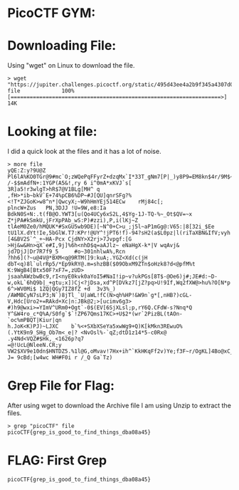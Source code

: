 # PicoCTF GYM: 





# Downloading File:
Using "wget" on Linux to download the file. 
```
> wget "https://jupiter.challenges.picoctf.org/static/495d43ee4a2b9f345a4307d053b4d88d/file"
file		     100%[==================================================================>]   14K      

```

# Looking at file:
I did a quick look at the files and it has a lot of noise. 
```
> more file 
yQE:Z:y?9U@Z	Pl6lA%KO0TGr@9#mc`O;zWQePqFFyrZ+dzqMx`I*33T_gNm7[P|_)y8P9=EM8kn$4r/9M$~mG,UD=p2L /-$$mAdfN+:1YGP(A5&!,ry 6 i^0mA*xKVJ`s[
3R]a5!r3wlgT>hR$7@V1BLg[MH^	q		,fH>*ib~bkV`E+74%pCB6%DP~#J[QU]qnrSFg?%<!T*ZJGoK>w8^n*|QwcyX;~W9hHmYEj514ECw	rMj84c[;
plncW+Zus	PN,3DJJ	!U=9W,e8:Ia BdkN0S+N:.t(fB@O.YWT3[u(Qo4UCy6xS2L,4$Yg-1J-TQ-%~_Ot$QV=~x Z*jPA#kSmkU,jFrXpPAb_wS:P)#zzi),P,i(lKj~Z
tlAeM0Ze0/hMQUK*#SxGU5wb9DE)[~N^0+C>u_;j5l~aP1mGg@:V65:|8[32i_$Ee tU1lX.dYt!Ie,5bGlW.T7:KPr!@UY^!jPT6!f)-94?sH2(a$L0pz|l(riTaXBN&IfV;vyh
[4&BV2S`^_+~HA-Pcx CjdNY>X2rj>7Jvpgf:[G >Hj&w&Hn>qX`e#I,9j]%6h<nhD$q=aAJlz~ eNaHgX-k*|V	wqAvj& jd7DjJ|Dr7R7f9_5		#o~301nhlwA%,Rcn
?hh6](?~u@4V@*BXM<q@9RTM(]9:kuA;.YGZ<Xd(c(jH dbT<q)8l`ulrRp5/*Ep9kRY@.m=shzBB($09ObxM9ZTn$oHzk8?d<@pfM%t	K:9WgB4[Btx50F?xF7=,zUD>
jsaahAWzbwBc9,rI<nyE0kvk0aYoI5#NaI!ip~v?ukPGs[8T$-@Oe6)j#;JE#d:~D-w,okL`6hQ9b|_+gtu;x])Cj<?jDsa,xd^P[DVkz7[jZ?pq>U!9If,Wq2fXW@>hu%?O[N*p
6^>WV0Mi$ 1ZQ|QGy7IZ8fZ	+d	3v3%_) /AWMBCyN7sLP3;N`)8jTl_`U|aWL!fC(N>qh%HP!&W9n`g*[,nHB?)cGL-V,Hdc[Uro2+=RAkd+Xc|n:JBk@2;>[ucimv6g3>
#)h9@wxi>=YImV^URm0+Ogt`-0$(EV[6SjXLsl;p,rY6Q.CFdW-s?Nnq*Q	Y^&W4ro_c*Q%A/S0fg`$`!ZP67Qms17KC>+U$2*(wr`2PizBL(tAOn-`oc%mPBQT|Kiur|qn
h.JoK<K)PJ)~LJXC	b`%<+SXbXSeYa5xwWg9+Q)K[kMkn3REwuO%(.YtK9n9_SHg_Ob7m<_e|? <NvOsl%-`qZ;dtD1z14*5-c0Rx@	.y4Nd<VQZ#$Hk,_<1626p?q7
=@!UcL@NleeN.CR;y VW2$XV9e10dn$HNTDZ5.%1l@G,oMvav!7Hx+ih^`KkHKqFf2v)Ye;f3F~r/OgKL]4Bo@xC_MB@,&S]0PA,kl J= 9cBd;[w4wc WH#F0i r /_Q Ga`Tz)
```


# Grep File for Flag:
After using wget to download the Archive file I am using Unzip to extract the files. 
```
> grep "picoCTF" file 
picoCTF{grep_is_good_to_find_things_dba08a45}

```

# FLAG: First Grep
```
picoCTF{grep_is_good_to_find_things_dba08a45}
```

